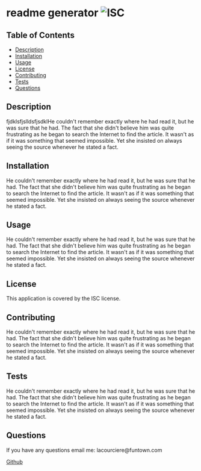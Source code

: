 
# readme generator ![ISC](https://img.shields.io/badge/LICENSE-ISC-blueviolet)

## Table of Contents
- [Description](#description)
- [Installation](#installation)
- [Usage](#usage)
- [License](#license)
- [Contributing](#contributing)
- [Tests](#tests)
- [Questions](#questions)


## Description
fjdklsfjslldsfjsdklHe couldn't remember exactly where he had read it, but he was sure that he had. The fact that she didn't believe him was quite frustrating as he began to search the Internet to find the article. It wasn't as if it was something that seemed impossible. Yet she insisted on always seeing the source whenever he stated a fact. </div>

<a name="install"></a>
## Installation
He couldn't remember exactly where he had read it, but he was sure that he had. The fact that she didn't believe him was quite frustrating as he began to search the Internet to find the article. It wasn't as if it was something that seemed impossible. Yet she insisted on always seeing the source whenever he stated a fact.


## Usage 
He couldn't remember exactly where he had read it, but he was sure that he had. The fact that she didn't believe him was quite frustrating as he began to search the Internet to find the article. It wasn't as if it was something that seemed impossible. Yet she insisted on always seeing the source whenever he stated a fact.

## License
 This application is covered by the ISC license.

<a name="contrib"></a>
## Contributing
He couldn't remember exactly where he had read it, but he was sure that he had. The fact that she didn't believe him was quite frustrating as he began to search the Internet to find the article. It wasn't as if it was something that seemed impossible. Yet she insisted on always seeing the source whenever he stated a fact.

<a name="test"></a>
## Tests 
He couldn't remember exactly where he had read it, but he was sure that he had. The fact that she didn't believe him was quite frustrating as he began to search the Internet to find the article. It wasn't as if it was something that seemed impossible. Yet she insisted on always seeing the source whenever he stated a fact.

<a name="ques"></a>
## Questions
 <p>If you have any questions email me: lacourciere@funtown.com</p>
 <a href="https://www.github.com/llacourciere/" target="_blank">Github</a>



